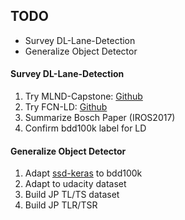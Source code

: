 ## TODO
* Survey DL-Lane-Detection
* Generalize Object Detector

#### Survey DL-Lane-Detection
1. Try MLND-Capstone: [Github](https://github.com/mvirgo/MLND-Capstone)
2. Try FCN-LD: [Github](https://github.com/duraautojeff/lanedetection)
3. Summarize Bosch Paper (IROS2017)
4. Confirm bdd100k label for LD

#### Generalize Object Detector
1. Adapt [ssd-keras](https://github.com/nyoshimura/ssd_keras) to bdd100k
2. Adapt to udacity dataset
3. Build JP TL/TS dataset
4. Build JP TLR/TSR
